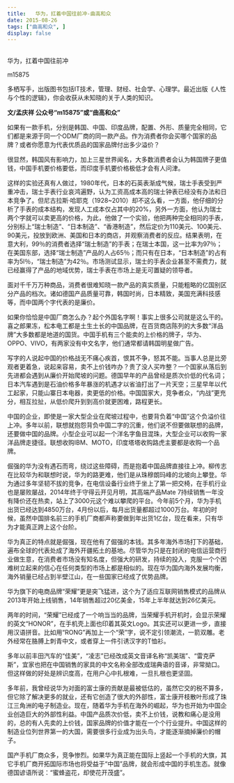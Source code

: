 ```yaml
---
title:   华为，扛着中国往前冲-曲高和众
date: 2015-08-26
tags: ["曲高和众", ]
display: false
---
```



## 



华为，扛着中国往前冲




m15875




多栖写手，出版图书包括IT技术，管理、财经、社会学、心理学。最近出版《人性与个性的逻辑》，你会收获从未知晓的关于人类的知识。


**文/孟庆祥 公众号“m15875”或“曲高和众”**



如果有一款手机，分别是韩国、中国、印度品牌，配置、外形、质量完全相同，它们都是来源于同一个ODM厂商的同一款产品。作为消费者你会买哪个国家的品牌？或者你愿意为代表优质品的国家品牌付出多少溢价？



很显然，韩国风有影响力，加上三星世界闻名，大多数消费者会认为韩国牌子更值钱，中国手机要价格要低，而印度手机要价格极低才会有人问津。



这样的实验还真有人做过，1980年代，日本的石英表渐成气候，瑞士手表受到严重冲击，瑞士手表行业哀鸿遍野，认为工资高成本高的瑞士钟表已经没有办法和日本竞争了。但尼古拉斯·哈耶克（1928~2010）却不这么看，一方面，他仔细的分析了手表的成本结构，发现人工成本仅占其中的20%，另外一方面，他认为瑞士两个字就可以卖更高的价格，为此，他做了一个实验，他把两种完全相同的手表，分别标上“瑞士制造”、“日本制造”、“香港制造”，然后定价为110美元、100美元、90美元，投放到欧洲、美国和日本的商店，并观察消费者的反应。结果表明，在意大利，99％的消费者选择“瑞士制造”的手表；在瑞士本国，这一比率为97％；在美国东部，选择“瑞士制造”产品的人占65％；而只有在日本，“日本制造”的占有率为5l％，“瑞士制造”为42％。市场测试显示，瑞士的手表企业甚至不需费力，就已经赢得了产品的地域优势，瑞士手表在市场上是无可置疑的领导者。



面对千千万万种商品，消费者很难知晓一款产品的真实质量，只能粗略的亿国别区分产品的档次。诸如德国产品质量可靠，韩国时尚，日本精致，美国充满科技感等，而中国两个字代表的是廉价。



如果你恰恰是中国厂商怎么办？起个外国名字啊！事实上很多公司就是这么干的。喜之郎果冻，松本电工都是土生土长的中国品牌，在百货商店陈列的大多数“洋品牌”大多数都是地道的国货。中国手机有三个能卖的上价格的牌子，华为、OPPO、VIVO，有两家没有中文名字，他们通常都请韩国明星做广告。



写字的人说起中国的价格战无不痛心疾首，恨其不争，怒其不能。当事人总是比旁观者更着急，说起来容易，卖不上价钱咋办？贵了没人买咋整？一个国家从落后到先进都会遇到从廉价开始爬坡的问题。德国早年的产品曾经是质次价低的代名词；日本汽车遇到是石油价格多年暴涨的机遇才以省油打出了一片天空；三星早年以代工起家，只能山寨日本电器，卖更低的价格。中国国家大，竞争者众，“内战”更充分，相互拉扯，从低价爬升到到高价就更困难，路程更长。



中国的企业，即使是一家大型企业在爬坡过程中，也要背负着“中国”这个负溢价往上冲。多年以前，联想就抱怨背负中国二字的沉重，他们说不但要做联想的品牌，还要做中国的品牌。小型企业可以起一个洋名字鱼目混珠，大型企业可以收购一家洋品牌走捷径。联想收购IBM、MOTO，印度塔塔收购路虎主要都是收购一个品牌。



倔强的华为没有遇石而弯，绕过这些障碍，而是抱着中国品牌直接往上冲。柳传志在比较华为和联想时说，华为的路更难，他们是从珠穆朗玛峰的北坡向上攀登。华为通过多年坚韧不拔的竞争，在电信设备行业终于坐上了第一把交椅，在手机行业也是屡败屡战，2014年终于守得云开见月明，其高端产品Mate 7持续销售一年没有降价还在热卖，站上了3000元这个难以攀爬的平台。今年前5个月，华为手机出货已经达到4850万台，4月份以后，每月出货量都超过1000万台。年初的时候，虽然中国排名前三的手机厂商都声称要做到年出货1亿台，现在看来，只有华为才能真正跨上这个台阶。



华为真正的特点就是倔强，现在他有了倔强的本钱。其多年海外市场打下的基础，遍布全球的代表处成了海外开疆拓土的基地。尽管华为只是在封闭的电信运营商行业做生意，在消费者市场没有知名度，但强大的研发，持续的投入，克服一个个困难树立起来的信心在任何类型的市场上都是相似的。现在华为国内海外发展均衡，海外销量已经占到半壁江山，在一些国家已经成了优势品牌。



华为旗下的电商品牌“荣耀”更是突飞猛进，这个为了适应互联网销售模式的品牌从2013年开始上线销售，14年销售超过20亿美金，15年上半年就达到26亿美元。



两年的时间，“荣耀”已经成了一个响当当的品牌，当荣耀手机开机时，会显示荣耀的英文“HONOR”，在手机壳上面也印着其英文Logo。其实还可以更进一步，直接用汉语拼音。比如用“RONG”再加上一个“荣”字，说不定引领潮流，一箭双雕。老外经常在胳膊上刺青中文，或者穿上一件引诱汉字的T恤衫。



多年以前丰田汽车的“佳美”，“凌志”已经改成英文音译名称“凯美瑞”、“雷克萨斯”，宜家也把在中国销售的家具的中文名称全部改成瑞典语的音译，非常拗口。但这样做的好处是辨识度高，在用户心中扎根难，一旦扎根也更坚固。



多年前，我曾经说华为对面的富士康的贡献是最被低估的，虽然它交的税不算多，但它除了解决更多的就业，还有它创造了很大的外部性，富士康开枝散叶形成了珠江三角洲的电子制造业。现在，随着华为手机在海外的崛起，华为也开始为中国企业创造巨大的外部性利益。中国产品质次价低，卖不上价钱，说教和痛心是没用的，总的有人先卖的上价钱，国家品牌的价值才能在一个个行业提升。中国这样的制造业位列世界第一的大国，需要很多行业成为出头鸟，才能逐渐摘掉廉价的帽子。



国产手机厂商众多，竞争惨烈。如果华为真正能在国际上竖起一个手机的大旗，其它手机厂商开拓国际市场也将受益于“中国”品牌，就会形成中国的手机生态。就像德国谚语所说：“蜜蜂盗花，却使花开茂盛”。